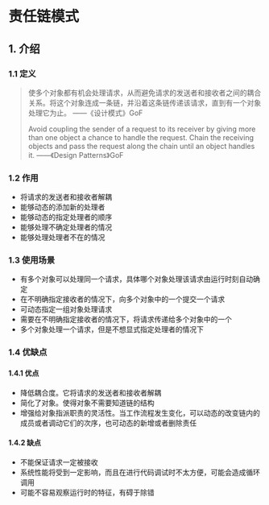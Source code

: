 责任链模式
===

## 1. 介绍
### 1.1 定义
> 使多个对象都有机会处理请求，从而避免请求的发送者和接收者之间的耦合关系。将这个对象连成一条链，并沿着这条链传递该请求，直到有一个对象处理它为止。
> ——《设计模式》GoF
> 
> Avoid coupling the sender of a request to its receiver by giving more than one object a chance to handle the request. Chain the receiving objects and pass the request along the chain until an object handles it.
> ——《Design Patterns》GoF


### 1.2 作用
- 将请求的发送者和接收者解耦
- 能够动态的添加新的处理者
- 能够动态的指定处理者的顺序
- 能够处理不确定处理者的情况
- 能够处理处理者不在的情况

### 1.3 使用场景
- 有多个对象可以处理同一个请求，具体哪个对象处理该请求由运行时刻自动确定
- 在不明确指定接收者的情况下，向多个对象中的一个提交一个请求
- 可动态指定一组对象处理请求
- 需要在不明确指定接收者的情况下，将请求传递给多个对象中的一个
- 多个对象处理一个请求，但是不想显式指定处理者的情况下

### 1.4 优缺点
#### 1.4.1 优点
- 降低耦合度。它将请求的发送者和接收者解耦
- 简化了对象。使得对象不需要知道链的结构
- 增强给对象指派职责的灵活性。当工作流程发生变化，可以动态的改变链内的成员或者调动它们的次序，也可动态的新增或者删除责任

#### 1.4.2 缺点
- 不能保证请求一定被接收
- 系统性能将受到一定影响，而且在进行代码调试时不太方便，可能会造成循环调用
- 可能不容易观察运行时的特征，有碍于除错
